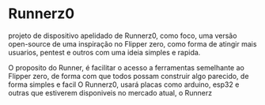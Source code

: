 # Runnerz0
projeto de dispositivo apelidado de Runnerz0, como foco, uma versão open-source de uma inspiração no Flipper zero, como forma de atingir mais usuarios, pentest e outros com uma ideia simples e rapida.

O proposito do Runner, é  facilitar o acesso a ferramentas semelhante ao Flipper zero, de forma com que todos possam construir algo parecido, de forma simples e facil
O Runnerz0, usará placas como arduino, esp32 e outras que  estiverem disponiveis no mercado atual, o Runnerz
